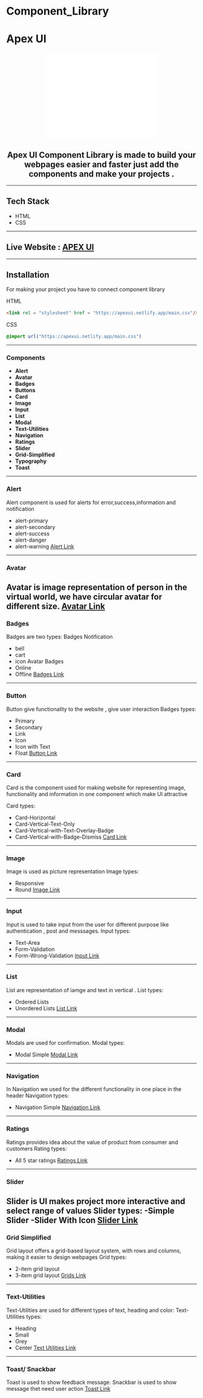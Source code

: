 # Component_Library
# Apex UI 
<div align="center">
<img src = "https://github.com/bossmonkey98/Component_lib/blob/main/assets/images/apex-legends-symbol-white.png" alt="logo" width="300px"/>
<h2>Apex UI Component Library is made to build your webpages easier and faster just add the components and make your projects .</h2>
</div>  

---

## Tech Stack 

- HTML 
- CSS


---

## Live Website : [APEX UI](https://apexui.netlify.app/)

---

## Installation 

For making your project you have to connect component library 

HTML
```html
<link rel = "stylesheet" href = "https://apexui.netlify.app/main.css"/>
```
CSS 

```CSS
@import url("https://apexui.netlify.app/main.css")
```
---
### Components 
- **Alert**
- **Avatar**
- **Badges**
- **Buttons**
- **Card**
- **Image**
- **Input**
- **List**
- **Modal**
- **Text-Utilities**
- **Navigation**
- **Ratings**
- **Slider**
- **Grid-Simplified**
- **Typography**
- **Toast**
---
###  Alert 
Alert component is used for alerts  for error,success,information and notification
- alert-primary
- alert-secondary
- alert-success
- alert-danger 
- alert-warning
 [Alert Link](https://apexui.netlify.app/assets/pages/alerts.html)
---
### Avatar
Avatar is image representation of person in the virtual world, we have circular avatar for different size.
[Avatar Link](https://apexui.netlify.app/assets/pages/avatar)
---
### Badges 
Badges are two types:
Badges Notification 
- bell 
- cart 
- icon 
Avatar Badges 
- Online 
- Offline 
[Badges Link](https://apexui.netlify.app/assets/pages/badges)
--- 
### Button 
Button give functionality to the website , give user interaction 
Badges types:
- Primary 
- Secondary 
- Link 
- Icon 
- Icon with Text
- Float 
[Button Link](https://apexui.netlify.app/assets/pages//buttons)
---
### Card 
Card is the component used for making website for representing image, functionality and information in one component which make UI attractive 
 
Card types:
- Card-Horizontal
- Card-Vertical-Text-Only
- Card-Vertical-with-Text-Overlay-Badge
- Card-Vertical-with-Badge-Dismiss
[Card Link](https://apexui.netlify.app/assets/pages/Cards)
---
###   Image 
Image is used as picture representation 
Image types:
- Responsive
- Round
[Image Link](https://apexui.netlify.app/assets/pages/image)
---
### Input 
Input is used to take input from the user for different purpose like authentication , post and messsages.
Input types:
- Text-Area
- Form-Validation 
- Form-Wrong-Validation 
[Input Link](https://apexui.netlify.app/assets/pages/input)
---
### List 
List are representation of iamge and text in vertical .
List types:
- Ordered Lists
- Unordered Lists
[List Link](https://apexui.netlify.app/assets/pages/list)
---
### Modal 
Modals are used for confirmation.
Modal types:
- Modal Simple
[Modal Link](https://apexui.netlify.app/assets/pages/modal)
---
### Navigation 
In Navigation we used for the different functionality in one place in the header 
Navigation types:
- Navigation Simple 
[Navigation Link](https://apexui.netlify.app/assets/pages/nav)
--- 
### Ratings 
Ratings provides idea about the value of product from consumer and customers
Rating types:
- All 5 star ratings 
[Ratings Link](https://apexui.netlify.app/assets/pages/rating)
---
### Slider 
Slider is UI makes project more interactive and select range of values
Slider types:
-Simple Slider
-Slider With Icon
[Slider Link](https://apexui.netlify.app/assets/pages/Slider)
---
### Grid Simplified
Grid layout offers a grid-based layout system, with rows and columns, making
it easier to design webpages
Grid types:
- 2-item grid layout
- 3-item grid layout
[Grids Link](https://apexui.netlify.app/assets/pages/grid)
---
### Text-Utilities
Text-Utilities are used for different types of text, heading and color:
Text-Utilities types: 
- Heading 
- Small
- Grey 
- Center 
[Text Utilities Link](https://apexui.netlify.app/assets/pages/typo)
--- 
### Toast/ Snackbar
Toast is used to show feedback message. Snackbar is used to show message thet need user action
[Toast Link](https://apexui.netlify.app/assets/pages/toast)
